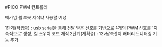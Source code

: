 #PICO PWM 컨트롤러 

메카넘 휠 로봇 제작떄 사용할 예정

1단계(작업중) : usb serial을 통해 전달 받은 신호를 기반으로 4개의 PWM 신호를 '지속적으로' 생성, 킬 스위치 코드 제작
2단계(계획중) : 12v납축전지 배터리 모니터링 기능 추가
